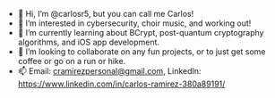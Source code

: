 - 👋 Hi, I’m @carlosr5, but you can call me Carlos!
- 👀 I’m interested in cybersecurity, choir music, and working out!
- 🌱 I’m currently learning about BCrypt, post-quantum cryptography algorithms, and iOS app development.
- 💞️ I’m looking to collaborate on any fun projects, or to just get some coffee or go on a run or hike.
- 📫 Email: cramirezpersonal@gmail.com, LinkedIn: https://www.linkedin.com/in/carlos-ramirez-380a89191/

<!---
carlosr5/carlosr5 is a ✨ special ✨ repository because its `README.md` (this file) appears on your GitHub profile.
You can click the Preview link to take a look at your changes.
--->
